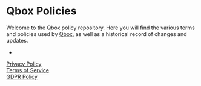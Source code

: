 # Qbox Policies

Welcome to the Qbox policy repository. Here you will find the various terms and policies used by [Qbox](https://qbox.io), as well as a historical record of changes and updates.

-

[Privacy Policy](https://github.com/qbox-io/policies/blob/master/privacy-policy.md)  
[Terms of Service](https://github.com/qbox-io/policies/blob/master/terms-of-service.md)  
[GDPR Policy](https://github.com/qbox-io/policies/blob/master/gdpr-policy.md)
